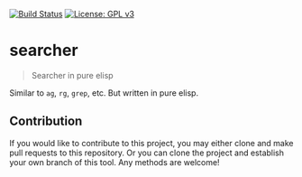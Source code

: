 [![Build Status](https://travis-ci.com/jcs-elpa/searcher.svg?branch=master)](https://travis-ci.com/jcs-elpa/searcher)
[![License: GPL v3](https://img.shields.io/badge/License-GPL%20v3-blue.svg)](https://www.gnu.org/licenses/gpl-3.0)

# searcher
> Searcher in pure elisp

Similar to `ag`, `rg`, `grep`, etc. But written in pure elisp.

## Contribution

If you would like to contribute to this project, you may either
clone and make pull requests to this repository. Or you can
clone the project and establish your own branch of this tool.
Any methods are welcome!
